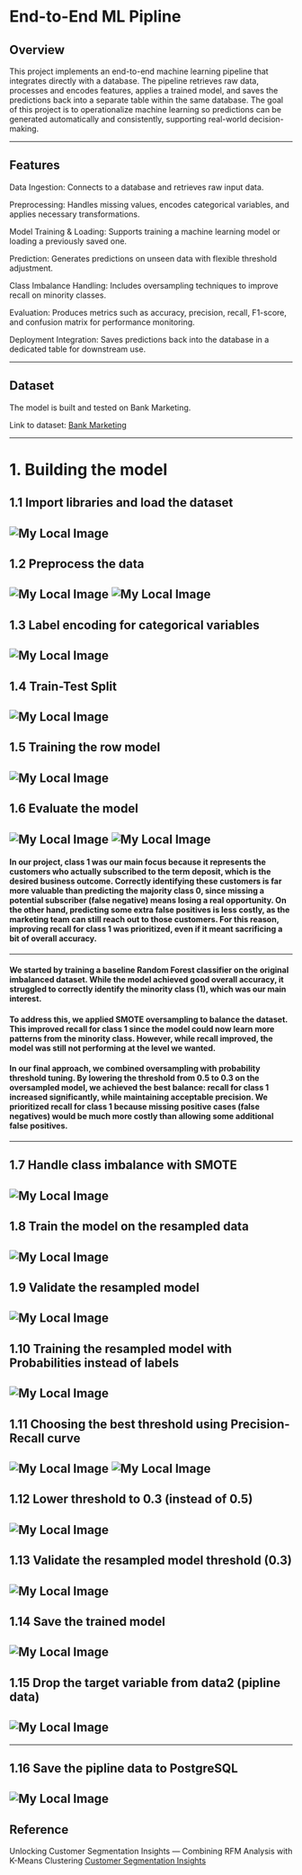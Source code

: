 # End-to-End ML Pipline

## Overview
This project implements an end-to-end machine learning pipeline that integrates directly with a database. The pipeline retrieves raw data, processes and encodes features, applies a trained model, and saves the predictions back into a separate table within the same database. The goal of this project is to operationalize machine learning so predictions can be generated automatically and consistently, supporting real-world decision-making.

---
## Features
Data Ingestion: Connects to a database and retrieves raw input data.

Preprocessing: Handles missing values, encodes categorical variables, and applies necessary transformations.

Model Training & Loading: Supports training a machine learning model or loading a previously saved one.

Prediction: Generates predictions on unseen data with flexible threshold adjustment.

Class Imbalance Handling: Includes oversampling techniques to improve recall on minority classes.

Evaluation: Produces metrics such as accuracy, precision, recall, F1-score, and confusion matrix for performance monitoring.

Deployment Integration: Saves predictions back into the database in a dedicated table for downstream use.

---
## Dataset
The model is built and tested on Bank Marketing.

Link to dataset: [Bank Marketing](https://archive.ics.uci.edu/ml/datasets/bank+marketing)

---

# 1. Building the model
## 1.1 Import libraries and load the dataset
![My Local Image](images/Capture.PNG)
---
## 1.2 Preprocess the data
![My Local Image](images/Capture1.PNG)
![My Local Image](images/Capture2.PNG)
---
## 1.3 Label encoding for categorical variables
![My Local Image](images/Capture3.PNG)
---
## 1.4 Train-Test Split
![My Local Image](images/Capture5.PNG)
---
## 1.5 Training the row model
![My Local Image](images/Capture6.PNG)
---
## 1.6 Evaluate the model
![My Local Image](images/Capture7.PNG)
![My Local Image](images/Capture8.PNG)
---
#### In our project, class 1 was our main focus because it represents the customers who actually subscribed to the term deposit, which is the desired business outcome. Correctly identifying these customers is far more valuable than predicting the majority class 0, since missing a potential subscriber (false negative) means losing a real opportunity. On the other hand, predicting some extra false positives is less costly, as the marketing team can still reach out to those customers. For this reason, improving recall for class 1 was prioritized, even if it meant sacrificing a bit of overall accuracy.
---
#### We started by training a baseline Random Forest classifier on the original imbalanced dataset. While the model achieved good overall accuracy, it struggled to correctly identify the minority class (1), which was our main interest.

#### To address this, we applied SMOTE oversampling to balance the dataset. This improved recall for class 1 since the model could now learn more patterns from the minority class. However, while recall improved, the model was still not performing at the level we wanted.

#### In our final approach, we combined oversampling with probability threshold tuning. By lowering the threshold from 0.5 to 0.3 on the oversampled model, we achieved the best balance: recall for class 1 increased significantly, while maintaining acceptable precision. We prioritized recall for class 1 because missing positive cases (false negatives) would be much more costly than allowing some additional false positives.
---
## 1.7 Handle class imbalance with SMOTE
![My Local Image](images/Capture9.PNG)
---
## 1.8 Train the model on the resampled data
![My Local Image](images/Capture10.PNG)
---
## 1.9 Validate the resampled model
![My Local Image](images/Capture11.PNG)
---
## 1.10 Training the resampled model with Probabilities instead of labels
![My Local Image](images/Capture12.PNG)
---
## 1.11 Choosing the best threshold using Precision-Recall curve
![My Local Image](images/16.PNG)
![My Local Image](images/output.png)
---
## 1.12 Lower threshold to 0.3 (instead of 0.5)
![My Local Image](images/Capture14.PNG)
---
## 1.13 Validate the resampled model threshold (0.3)
![My Local Image](images/Capture15.PNG)
---
## 1.14 Save the trained model
![My Local Image](images/Capture17.PNG)
---
## 1.15 Drop the target variable from data2 (pipline data)
![My Local Image](images/Capture18.PNG)
---
---
## 1.16 Save the pipline data to PostgreSQL
![My Local Image](images/Capture19.PNG)
---
## Reference

Unlocking Customer Segmentation Insights — Combining RFM Analysis with K-Means Clustering
[Customer Segmentation Insights](https://ishla.medium.com/unlocking-customer-segmentation-insights-combining-rfm-analysis-with-k-means-clustering-45bdc6bf8555)  



